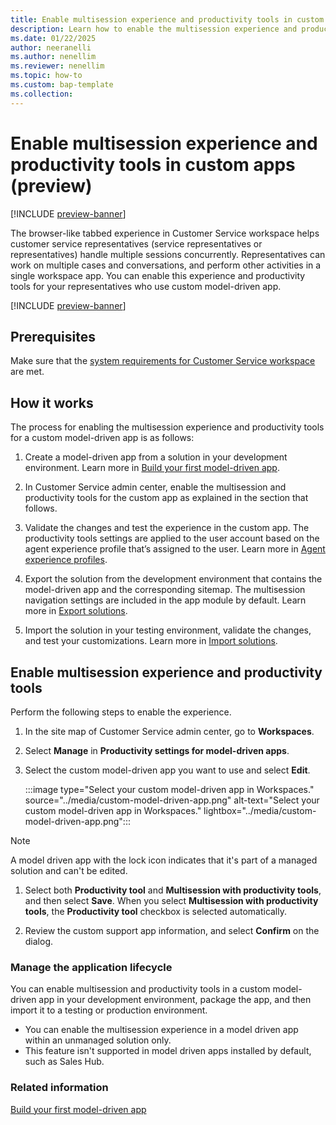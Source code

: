 ```yaml
---
title: Enable multisession experience and productivity tools in custom apps (preview)
description: Learn how to enable the multisession experience and productivity tools in custom apps.
ms.date: 01/22/2025
author: neeranelli
ms.author: nenellim
ms.reviewer: nenellim
ms.topic: how-to
ms.custom: bap-template
ms.collection:
---
```


# Enable multisession experience and productivity tools in custom apps (preview)

[!INCLUDE [preview-banner](~/../shared-content/shared/preview-includes/preview-banner.md)]

The browser-like tabbed experience in Customer Service workspace helps customer service representatives (service representatives or representatives) handle multiple sessions concurrently. Representatives can work on multiple cases and conversations, and perform other activities in a single workspace app. You can enable this experience and productivity tools for your representatives who use custom model-driven app.

[!INCLUDE [preview-banner](../../../shared-content/shared/preview-includes/preview-note-d365.md)]

## Prerequisites

Make sure that the [system requirements for Customer Service workspace](../implement/customer-service-workspace-system-requirements.md) are met.

## How it works

The process for enabling the multisession experience and productivity tools for a custom model-driven app is as follows:

1. Create a model-driven app from a solution in your development environment. Learn more in [Build your first model-driven app](/power-apps/maker/model-driven-apps/build-first-model-driven-app).

2. In Customer Service admin center, enable the multisession and productivity tools for the custom app as explained in the section that follows.

3. Validate the changes and test the experience in the custom app. The productivity tools settings are applied to the user account based on the agent experience profile that’s assigned to the user. Learn more in [Agent experience profiles](./overview.md).

4. Export the solution from the development environment that contains the model-driven app and the corresponding sitemap. The multisession navigation settings are included in the app module by default. Learn more in [Export solutions](/power-apps/maker/data-platform/export-solutions).

5. Import the solution in your testing environment, validate the changes, and test your customizations. Learn more in [Import solutions](/power-apps/maker/data-platform/import-update-export-solutions).

## Enable multisession experience and productivity tools

Perform the following steps to enable the experience.

1. In the site map of Customer Service admin center, go to **Workspaces**. 

1. Select **Manage** in **Productivity settings for model-driven apps**.

1. Select the custom model-driven app you want to use and select **Edit**.

   :::image type="Select your custom model-driven app in Workspaces." source="../media/custom-model-driven-app.png" alt-text="Select your custom model-driven app in Workspaces." lightbox="../media/custom-model-driven-app.png":::

  > [!NOTE]
  > A model driven app with the lock icon indicates that it's part of a managed solution and can't be edited.

1. Select both **Productivity tool** and **Multisession with productivity tools**, and then select **Save**. When you select **Multisession with productivity tools**, the **Productivity tool** checkbox is selected automatically.

1. Review the custom support app information, and select **Confirm** on the dialog.

### Manage the application lifecycle

You can enable multisession and productivity tools in a custom model-driven app in your development environment, package the app, and then import it to a testing or production environment. 

- You can enable the multisession experience in a model driven app within an unmanaged solution only.
- This feature isn't supported in model driven apps installed by default, such as Sales Hub.

### Related information

[Build your first model-driven app](/power-apps/maker/model-driven-apps/build-first-model-driven-app)  

